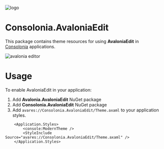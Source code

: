 ![logo](https://raw.githubusercontent.com/tomlm/ConsoloniaContent/main/Logo.png)

# Consolonia.AvaloniaEdit
This package contains theme resources for using **AvaloniaEdit** in [Consolonia](https://github.com/jinek/consolonia) 
applications.

![avalonia editor](https://raw.githubusercontent.com/tomlm/ConsoloniaContent/main/AvaloniaEdit.gif)

# Usage
To enable AvaloniaEdit in your application:
1. Add **Avalonia.AvaloniaEdit** NuGet package
1. Add **Consolonia.AvaloniaEdit** NuGet package
1. Add ```avares://Consolonia.AvaloniaEdit/Theme.axaml``` to your application styles.

```xaml
    <Application.Styles>
        <console:ModernTheme />
        <StyleInclude Source="avares://Consolonia.AvaloniaEdit/Theme.axaml" />
    </Application.Styles>

```

